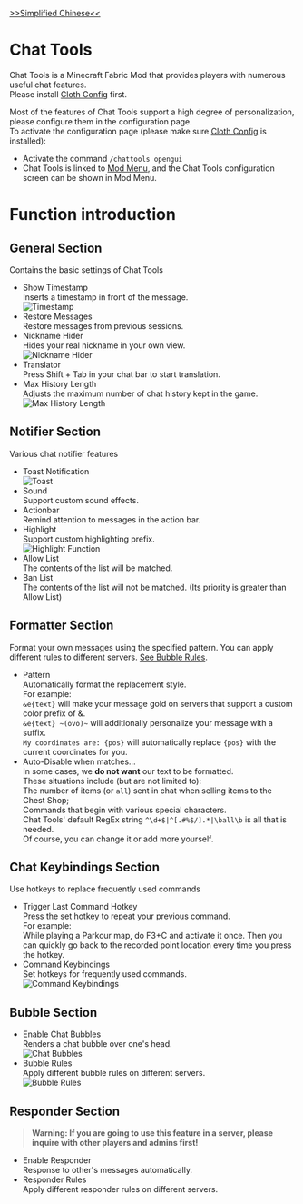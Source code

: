 [>>Simplified Chinese<<](README.md)

# Chat Tools
Chat Tools is a Minecraft Fabric Mod that provides players with numerous useful chat features.  
Please install [Cloth Config](https://modrinth.com/mod/cloth-config) first.

Most of the features of Chat Tools support a high degree of personalization, please configure them in the configuration page.  
To activate the configuration page (please make sure [Cloth Config](https://modrinth.com/mod/cloth-config) is installed):
- Activate the command `/chattools opengui`
- Chat Tools is linked to [Mod Menu](https://modrinth.com/mod/modmenu), and the Chat Tools configuration screen can be shown in Mod Menu.

# Function introduction
## General Section
Contains the basic settings of Chat Tools
- Show Timestamp  
Inserts a timestamp in front of the message.  
![Timestamp](<images/Timestamp.png>)
- Restore Messages  
Restore messages from previous sessions.
- Nickname Hider  
Hides your real nickname in your own view.  
![Nickname Hider](<images/Nickname Hider.png>)
- Translator  
Press Shift + Tab in your chat bar to start translation.
- Max History Length  
Adjusts the maximum number of chat history kept in the game.  
![Max History Length](<images/Max History Length.png>)

## Notifier Section
Various chat notifier features
- Toast Notification  
![Toast](<images/Toast.gif>)
- Sound  
Support custom sound effects.
- Actionbar  
Remind attention to messages in the action bar.
- Highlight  
Support custom highlighting prefix.  
![Highlight Function](<images/Highlight Function.png>)
- Allow List  
The contents of the list will be matched.
- Ban List  
The contents of the list will not be matched. (Its priority is greater than Allow List)

## Formatter Section
Format your own messages using the specified pattern. You can apply different rules to different servers. [See Bubble Rules](#bubble-section).
- Pattern  
Automatically format the replacement style.  
For example:  
`&e{text}` will make your message gold on servers that support a custom color prefix of &.  
`&e{text} ~(ovo)~` will additionally personalize your message with a suffix.  
`My coordinates are: {pos}` will automatically replace `{pos}` with the current coordinates for you.
- Auto-Disable when matches...  
In some cases, we **do not want** our text to be formatted.  
These situations include (but are not limited to):  
The number of items (or `all`) sent in chat when selling items to the Chest Shop;  
Commands that begin with various special characters.  
Chat Tools' default RegEx string `^\d+$|^[.#%$/].*|\ball\b` is all that is needed.  
Of course, you can change it or add more yourself.

## Chat Keybindings Section
Use hotkeys to replace frequently used commands
- Trigger Last Command Hotkey  
Press the set hotkey to repeat your previous command.  
For example:  
While playing a Parkour map, do F3+C and activate it once. Then you can quickly go back to the recorded point location every time you press the hotkey.
- Command Keybindings  
Set hotkeys for frequently used commands.  
![Command Keybindings](<images/Command Keybindings.png>)

## Bubble Section
- Enable Chat Bubbles  
Renders a chat bubble over one's head.  
![Chat Bubbles](<images/Chat Bubbles.png>)
- Bubble Rules  
Apply different bubble rules on different servers.  
![Bubble Rules](<images/Bubble Rules.png>)

## Responder Section
> **Warning: If you are going to use this feature in a server, please inquire with other players and admins first!**
- Enable Responder  
Response to other's messages automatically.
- Responder Rules  
Apply different responder rules on different servers.